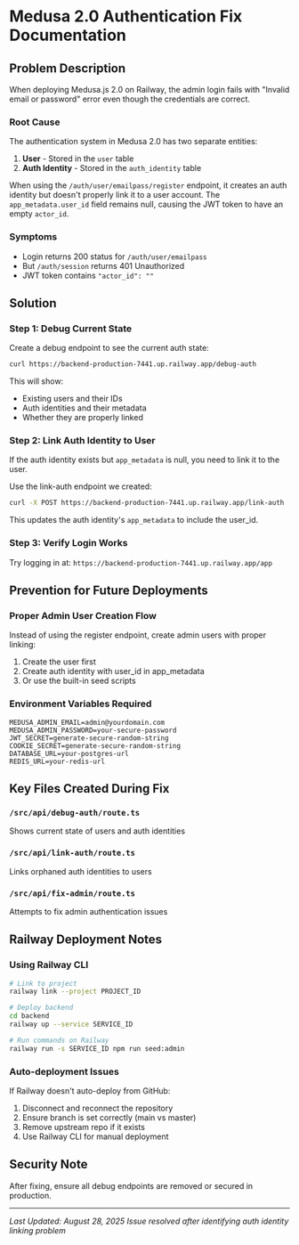 # Medusa 2.0 Authentication Fix Documentation

## Problem Description
When deploying Medusa.js 2.0 on Railway, the admin login fails with "Invalid email or password" error even though the credentials are correct.

### Root Cause
The authentication system in Medusa 2.0 has two separate entities:
1. **User** - Stored in the `user` table
2. **Auth Identity** - Stored in the `auth_identity` table

When using the `/auth/user/emailpass/register` endpoint, it creates an auth identity but doesn't properly link it to a user account. The `app_metadata.user_id` field remains null, causing the JWT token to have an empty `actor_id`.

### Symptoms
- Login returns 200 status for `/auth/user/emailpass`
- But `/auth/session` returns 401 Unauthorized
- JWT token contains `"actor_id": ""`

## Solution

### Step 1: Debug Current State
Create a debug endpoint to see the current auth state:

```bash
curl https://backend-production-7441.up.railway.app/debug-auth
```

This will show:
- Existing users and their IDs
- Auth identities and their metadata
- Whether they are properly linked

### Step 2: Link Auth Identity to User
If the auth identity exists but `app_metadata` is null, you need to link it to the user.

Use the link-auth endpoint we created:
```bash
curl -X POST https://backend-production-7441.up.railway.app/link-auth
```

This updates the auth identity's `app_metadata` to include the user_id.

### Step 3: Verify Login Works
Try logging in at: `https://backend-production-7441.up.railway.app/app`

## Prevention for Future Deployments

### Proper Admin User Creation Flow
Instead of using the register endpoint, create admin users with proper linking:

1. Create the user first
2. Create auth identity with user_id in app_metadata
3. Or use the built-in seed scripts

### Environment Variables Required
```env
MEDUSA_ADMIN_EMAIL=admin@yourdomain.com
MEDUSA_ADMIN_PASSWORD=your-secure-password
JWT_SECRET=generate-secure-random-string
COOKIE_SECRET=generate-secure-random-string
DATABASE_URL=your-postgres-url
REDIS_URL=your-redis-url
```

## Key Files Created During Fix

### `/src/api/debug-auth/route.ts`
Shows current state of users and auth identities

### `/src/api/link-auth/route.ts`
Links orphaned auth identities to users

### `/src/api/fix-admin/route.ts`
Attempts to fix admin authentication issues

## Railway Deployment Notes

### Using Railway CLI
```bash
# Link to project
railway link --project PROJECT_ID

# Deploy backend
cd backend
railway up --service SERVICE_ID

# Run commands on Railway
railway run -s SERVICE_ID npm run seed:admin
```

### Auto-deployment Issues
If Railway doesn't auto-deploy from GitHub:
1. Disconnect and reconnect the repository
2. Ensure branch is set correctly (main vs master)
3. Remove upstream repo if it exists
4. Use Railway CLI for manual deployment

## Security Note
After fixing, ensure all debug endpoints are removed or secured in production.

---
*Last Updated: August 28, 2025*
*Issue resolved after identifying auth identity linking problem*